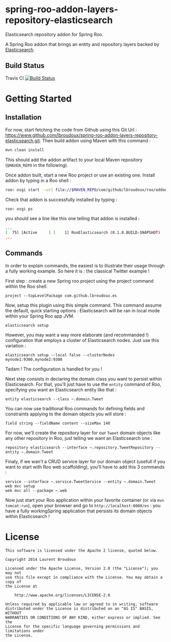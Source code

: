 spring-roo-addon-layers-repository-elasticsearch
================================================

Elasticsearch repository addon for Spring Roo.

A Spring Roo addon that brings an entity and repository layers backed by [Elasticsearch](http://www.elasticsearch.org).


Build Status
------------

Travis CI [![Build Status](https://travis-ci.org/lbroudoux/spring-roo-addon-layers-repository-elasticsearch.png?branch=master)](https://travis-ci.org/lbroudoux/spring-roo-addon-layers-repository-elasticsearch)


Getting Started
===============

Installation
------------

For now, start fetching the code from Github using this Git Url : https://www.github.com/lbroudoux/spring-roo-addon-layers-repository-elasticsearch.git. Then build addon using Maven with this command :

```sh
mvn clean install
```

This should add the addon artifact to your local Maven repository (`$MAVEN_REPO` in the following).

Once addon built, start a new Roo project or use an existing one. Install addon by typing in a Roo shell :

```sh
roo> osgi start --url file://$MAVEN_REPO/com/github/lbroudoux/roo/addon/com.github.lbroudoux.roo.addon.layers.repository.elasticsearch/0.1.0.BUILD-SNAPSHOT/com.github.lbroudoux.roo.addon.layers.repository.elasticsearch-0.1.0.BUILD-SNAPSHOT.jar
```

Check that addon is successfully installed by typing :

```sh
roo> osgi ps
```

you should see a line like this one telling that addon is installed :

```sh
...
[  75] [Active     ] [    1] RooElasticsearch (0.1.0.BUILD-SNAPSHOT)
...
```


Commands
--------

In order to explain commands, the easiest is to illustrate their usage through a fully working example. So here it is : the classical Twitter example ! 

First step : create a new Spring roo project using the project command within the Roo shell.
```
project --topLevelPackage com.github.lbroudoux.es
```

Now, setup this plugin using this simple command. This command assume the default, quick starting options : Elasticsearch will be ran in local mode within your Spring Roo app JVM. 
```
elasticsearch setup
```
However, you may want a way more elaborate (and recommanded !) configuration that employs a cluster of Elasticsearch nodes. Just use this variation :
```
elasticsearch setup --local false --clusterNodes mynode1:9300,mynode2:9300
```
Tadam ! The configuration is handled for you !


Next step consists in declaring the domain class you want to persist within Elasticsearch. For that, you'll just have to use the `entity` command of Roo, specifying you want an Elasticsearch entity like that :
```
entity elasticsearch --class ~.domain.Tweet
```
You can now use traditional Roo commands for defining fields and constraints applying to the domain objects you will store :
```
field string --fieldName content --sizeMax 140
``` 

For now, we'll create the repository layer for our `Tweet` domain objects like any other repository in Roo, just telling we want an Elasticsearch one :
```
repository elasticsearch --interface ~.repository.TweetRepository --entity ~.domain.Tweet
```

Finaly, if we wan't a CRUD service layer for our domain object (usefull if you want to start with Roo web scaffolding), you'll have to add this 3 commands :  
```
service --interface ~.service.TweetService --entity ~.domain.Tweet
web mvc setup
web mvc all --package ~.web
```

Now just start your Roo application within your favorite container (or via `mvn tomcat:run`), open your browser and go to `http://localhost:8080/es` : you have a fully workingSpring application that persists its domain objects within Elasticsearch !  


License
=======

```
This software is licensed under the Apache 2 license, quoted below.

Copyright 2014 Laurent Broudoux

Licensed under the Apache License, Version 2.0 (the "License"); you may not
use this file except in compliance with the License. You may obtain a copy of
the License at

    http://www.apache.org/licenses/LICENSE-2.0

Unless required by applicable law or agreed to in writing, software
distributed under the License is distributed on an "AS IS" BASIS, WITHOUT
WARRANTIES OR CONDITIONS OF ANY KIND, either express or implied. See the
License for the specific language governing permissions and limitations under
the License.
```